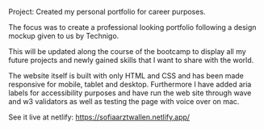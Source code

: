 Project: Created my personal portfolio for career purposes. 

The focus was to create a professional looking portfolio following a design mockup given to us by Technigo.

This will be updated along the course of the bootcamp to display all my future projects and newly gained skills that I want to share with the world. 

The website itself is built with only HTML and CSS and has been made responsive for mobile, tablet and desktop. 
Furthermore I have added aria labels for accessibility purposes and have run the web site through wave and w3 validators as well as testing the page with voice over on mac. 

See it live at netlify: https://sofiaarztwallen.netlify.app/
